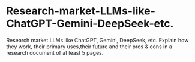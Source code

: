 # Research-market-LLMs-like-ChatGPT-Gemini-DeepSeek-etc.
Research market LLMs like ChatGPT, Gemini, DeepSeek, etc. Explain how they work, their primary uses,their future and their pros &amp; cons in a research document of at least 5 pages.
